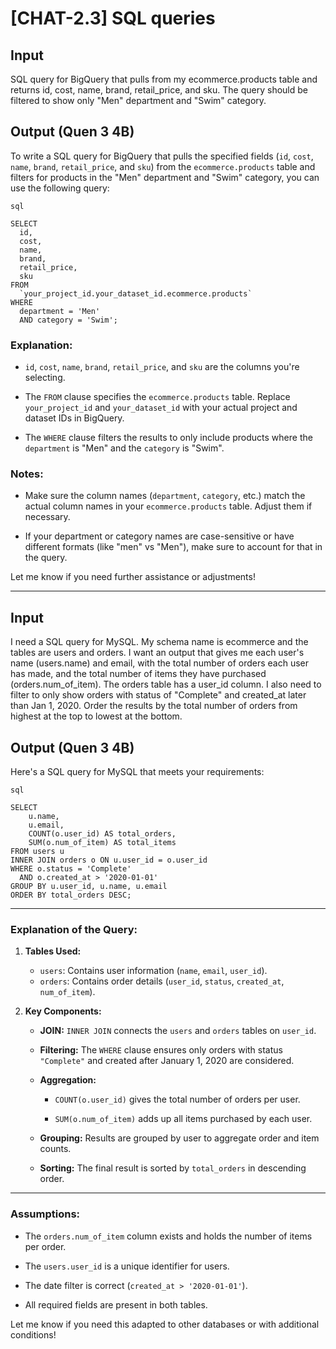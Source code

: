 # [CHAT-2.3] SQL queries

## Input

SQL query for BigQuery that pulls from my ecommerce.products table and returns id, cost, name, brand, retail_price, and sku. The query should be filtered to show only "Men" department and "Swim" category.

## Output (Quen 3 4B)

To write a SQL query for BigQuery that pulls the specified fields (`id`, `cost`, `name`, `brand`, `retail_price`, and `sku`) from the `ecommerce.products` table and filters for products in the "Men" department and "Swim" category, you can use the following query:

```
sql

SELECT 
  id, 
  cost, 
  name, 
  brand, 
  retail_price, 
  sku
FROM 
  `your_project_id.your_dataset_id.ecommerce.products`
WHERE 
  department = 'Men'
  AND category = 'Swim';
```

### Explanation:

- `id`, `cost`, `name`, `brand`, `retail_price`, and `sku` are the columns you're selecting.

- The `FROM` clause specifies the `ecommerce.products` table. Replace `your_project_id` and `your_dataset_id` with your actual project and dataset IDs in BigQuery.

- The `WHERE` clause filters the results to only include products where the `department` is "Men" and the `category` is "Swim".

### Notes:

- Make sure the column names (`department`, `category`, etc.) match the actual column names in your `ecommerce.products` table. Adjust them if necessary.

- If your department or category names are case-sensitive or have different formats (like "men" vs "Men"), make sure to account for that in the query.

Let me know if you need further assistance or adjustments!

---

## Input

I need a SQL query for MySQL. My schema name is ecommerce and the tables are users and orders. I want an output that gives me each user's name (users.name) and email, with the total number of orders each user has made, and the total number of items they have purchased (orders.num_of_item). The orders table has a user_id column. I also need to filter to only show orders with status of "Complete" and created_at later than Jan 1, 2020. Order the results by the total number of orders from highest at the top to lowest at the bottom.

## Output (Quen 3 4B)

Here's a SQL query for MySQL that meets your requirements:

```
sql

SELECT 
    u.name,
    u.email,
    COUNT(o.user_id) AS total_orders,
    SUM(o.num_of_item) AS total_items
FROM users u
INNER JOIN orders o ON u.user_id = o.user_id
WHERE o.status = 'Complete'
  AND o.created_at > '2020-01-01'
GROUP BY u.user_id, u.name, u.email
ORDER BY total_orders DESC;
```

---

### Explanation of the Query:

1. **Tables Used:**
   - `users`: Contains user information (`name`, `email`, `user_id`).
   - `orders`: Contains order details (`user_id`, `status`, `created_at`, `num_of_item`).

2. **Key Components:**

   - **JOIN:** `INNER JOIN` connects the `users` and `orders` tables on `user_id`.

   - **Filtering:** The `WHERE` clause ensures only orders with status `"Complete"` and created after January 1, 2020 are considered.

   - **Aggregation:**

     - `COUNT(o.user_id)` gives the total number of orders per user.

     - `SUM(o.num_of_item)` adds up all items purchased by each user.

   - **Grouping:** Results are grouped by user to aggregate order and item counts.

   - **Sorting:** The final result is sorted by `total_orders` in descending order.

---

### Assumptions:

- The `orders.num_of_item` column exists and holds the number of items per order.

- The `users.user_id` is a unique identifier for users.

- The date filter is correct (`created_at > '2020-01-01'`).

- All required fields are present in both tables.

Let me know if you need this adapted to other databases or with additional conditions!
